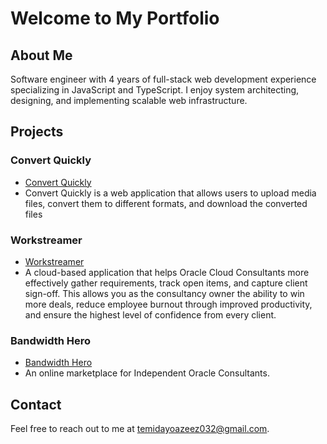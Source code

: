 # Welcome to My Portfolio

## About Me
Software engineer with 4 years of full-stack web development experience specializing in JavaScript and TypeScript. I enjoy system architecting, designing, and implementing scalable web infrastructure.

## Projects
### Convert Quickly
- [Convert Quickly](https://convertquickly.com)
- Convert Quickly is a web application that allows users to upload media files, convert them to different formats, and download the converted files

### Workstreamer
- [Workstreamer](https://workstreamer.com/)
- A cloud-based application that helps Oracle Cloud Consultants more effectively gather requirements, track open items, and capture client sign-off.  This allows you as the consultancy owner the ability to win more deals, reduce employee burnout through improved productivity, and ensure the highest level of confidence from every client.

### Bandwidth Hero
- [Bandwidth Hero](https://www.bandwidthhero.ai/)
- An online marketplace for Independent Oracle Consultants.
  
## Contact
Feel free to reach out to me at [temidayoazeez032@gmail.com](temidayoazeez032@gmail.com).
